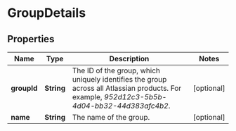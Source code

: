 # GroupDetails

## Properties
Name | Type | Description | Notes
------------ | ------------- | ------------- | -------------
**groupId** | **String** | The ID of the group, which uniquely identifies the group across all Atlassian products. For example, *952d12c3-5b5b-4d04-bb32-44d383afc4b2*. |  [optional]
**name** | **String** | The name of the group. |  [optional]
